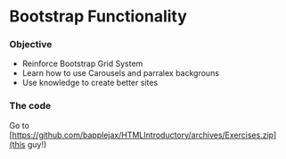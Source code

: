# Bootstrap Functionality

### Objective

* Reinforce Bootstrap Grid System
* Learn how to use Carousels and parralex backgrouns
* Use knowledge to create better sites

### The code

Go to [https://github.com/bapplejax/HTMLIntroductory/archives/Exercises.zip](this guy!)
